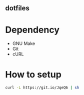 dotfiles
---

# Dependency
+ GNU Make
+ Git
+ cURL

# How to setup
```sh
curl -L https://git.io/JqeQ6 | sh
```
